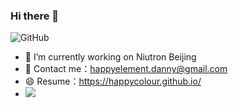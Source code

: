### Hi there 👋
![GitHub](https://github-readme-stats.vercel.app/api?username=HappyColour)
- 🔭 I’m currently working on Niutron Beijing
- 💬 Contact me：happyelement.danny@gmail.com
- 😄 Resume：https://happycolour.github.io/
- ![](https://visitor-badge.glitch.me/badge?page_id=HappyColour.HappyColour)
<!--
**HappyColour/HappyColour** is a ✨ _special_ ✨ repository because its `README.md` (this file) appears on your GitHub profile.

Here are some ideas to get you started:

- 🔭 I’m currently working on ...
- 🌱 I’m currently learning ...
- 👯 I’m looking to collaborate on ...
- 🤔 I’m looking for help with ...
- 💬 Ask me about ...
- 📫 How to reach me: ...
- 😄 Pronouns: ...
- ⚡ Fun fact: ...
-->
